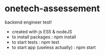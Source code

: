 # onetech-assessement

backend engineer test!

* created with js ES5 & nodeJS
* to install packages : npm install
* to start tests : npm test
* to start app (useless actually) : npm start
